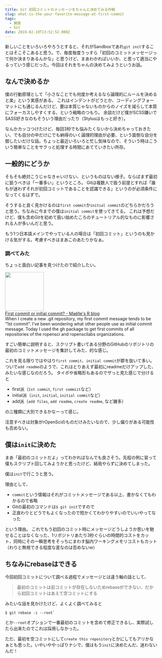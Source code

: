 ```yaml
---
title: Git 初回コミットのメッセージをちゃんと決めてみる作戦
slug: what-is-the-your-favorite-message-at-first-commit
tags:
  - 開発
  - Git
date: 2019-02-10T13:52:52.000Z
---
```


新しいことをいろいろやろうとすると、それがSandboxであれ`git init`することはそこそこあると思う。で、毎度毎度うっすら「初回のコミットメッセージって何か決まりあるんかな」と思うけど、まあわかればいいか、と思って適当にやるっていう感じだった。今回はそれをちゃんの決めてみようというお話。

## なんで決めるか
僕の行動原理として「小さなことでも何度か考えるなら論理的にルールを決めると楽」という実感がある。
これはインデントがどうとか、コーディングフォーマットにも通じるんだけど、要は本質じゃないものからのノイズを減らして本質にフォーカスしやすくする、という戦略のつもり。
余談だけど僕がSCSS嫌いでSASS好きなのもそういう理由だったり（Stylusはもっと好き）。

なんかカッコつけたけど、毎回3秒でも悩みたくないから決めちゃっておきたい、でも自分の中だけにでも納得のいく論理的理由が必要、という面倒な自分を御したいだけな話。ちょっと最近いろいろと忙し気味なので、そういう時はこういう簡単なことをサクっと処理する時間にあてていきたい所存。

## 一般的にどうか
そもそも絶対こうじゃなきゃいけない、というものはない様子。ならばまず最初に狙うべきは「一番多い」というところ。 Gitは複数人で扱う前提とすれば「誰もが迷わずそれが初回コミットであることを認識できる」というのが必須条件になってくるはずで。

そうすると良く見かけるのは`first commit`か`initial commit`のどちらかだろうと思う。ちなみに今までの僕は`initial commit`を使ってきてる。
これは予想だけど、僕も含めGitを初めて扱い始めたころのチュートリアル的なものに影響される人が多いんだと思う。

もう1つ日本語メインでやっている人の場合は「初回コミット」というのも見かける気がする。考慮すべきはまあこのあたりかなぁ。

### 調べてみた
ちょっと面白い記事を見つけたので紹介したい。
<div class="linkbox"><div class="linkbox_image"><a href="https://masalmon.eu/2017/02/21/firstcommit/" target="_blank" ><img src="https://masalmon.eu/img/barbie_office.jpg" style="border: none;" width="128" /></a></div><div class="link_info"><div class="link_title"><a href="https://masalmon.eu/2017/02/21/firstcommit/" target="_blank" >First commit or initial commit? - Maëlle's R blog</a> </div><div class="link_description">When I create a new .git repository, my first commit message tends to be “1st commit”. I’ve been wondering what other people use as initial commit message. Today I used the gh package to get first commits of all repositories of the ropensci and ropenscilabs organizations.</div></div></div>

すごい簡単に説明すると、スクリプト書いてある分野のGitHubのリポジトリの最初のコミットメッセージを集計してみた、的な感じ。

これを見る限りではやはり`first commit`、`initial commit`が郡を抜いて多い。ついで`add readme`のようで、これはとりあえず最初にreadmeだけアップした、みたいな感じなのだろう。
タイポや省略形もあるのでザっと見た感じで分けると

+ first派（`1st commit`, `first commiit`など）
+ initial派（`init`, `initial`, `initial commit`など）
+ add派（`add files`, `add readme`, `create readme`, など雑多）

の三種類に大別できるかなーって感じ。

注意すべきは対象がrOpenSciのものだけみたいなので、少し偏りがある可能性も否めない。

## 僕は`init`に決めた
まあ「最初のコミットだよ」ってわかればなんでも良さそう。先程の例に習って僕もスクリプト回してみようかと思ったけど、結局やらずに決めてしまった。

僕は`init`で行こうと思う。

理由として、

+ `commit`という情報はそれがコミットメッセージである以上、書かなくてもわかるので省略
+ Gitの最初のコマンドは`$ git init`ですので
+ 正直わりとどうでもよくなったので短かくてわかりやすいのでいいやってなった

という理由。
これでもう初回のコミット時にメッセージどうしようか思いを馳せることはなくなった、1リポジトリあたり3秒ぐらいの時間的コストをカット、同時にその一瞬思考をそっちにまわす脳内ワーキングメモリコストもカット（わりと無視できる程度な差なのは否めないw）

## ちなみにrebaseはできる
今回初回コミットについて調べる過程でメッセージとは違う軸の話として、

> 最初のコミットは前コミットが存在しないためrebaseができない、だから初回コミットはあえて空コミットにする

みたいな話を見かけたけど、よくよく調べてみると
```
$ git rebase -i --root`
```
とか`--root`オプションで一番最初のコミットを含めて修正できるし、実際試したら出来たのでこれは採用しなかった。

ただ、最初を空コミットにして`create this repository`とかにしてもアリかなぁとも思った。いやいややっぱりナシで、僕はもう`init`に決めたんだ、迷わないんだ！
